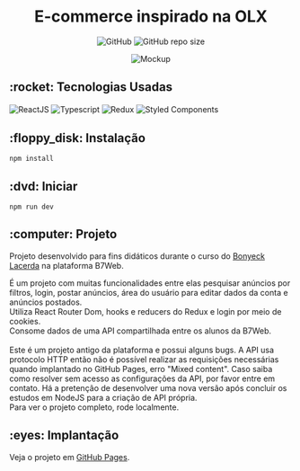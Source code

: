 <h1 align="center">E-commerce inspirado na OLX</h1>

<p align="center" dir="auto">
  <img alt="GitHub" src="https://img.shields.io/github/license/caiquedv/react_inspired-olx?style=flat">  <img alt="GitHub repo size" src="https://img.shields.io/github/repo-size/caiquedv/react_inspired-olx?style=flat">
</p>

<p align="center"><img alt="Mockup" src="./mockup-olx.png"></p>

<h2>:rocket: Tecnologias Usadas</h2>

<p>
  <img align="center" alt="ReactJS" src="https://img.shields.io/badge/React-20232A?style=for-the-badge&logo=react&logoColor=61DAFB">
  <img align="center" alt="Typescript" src="https://img.shields.io/badge/TypeScript-007ACC?style=for-the-badge&logo=typescript&logoColor=white">
  <img align="center" alt="Redux" src="https://img.shields.io/badge/Redux-593D88?style=for-the-badge&logo=redux&logoColor=white">
  <img align="center" alt="Styled Components" src="https://img.shields.io/badge/styled--components-DB7093?style=for-the-badge&logo=styled-components&logoColor=white">
</p>

<h2>:floppy_disk: Instalação</h2>

<code>npm install</code>

<h2>:dvd: Iniciar</h2>

<code>npm run dev</code>

<h2>:computer: Projeto</h2>

Projeto desenvolvido para fins didáticos durante o curso do [Bonyeck Lacerda](https://www.instagram.com/bonieky) na plataforma B7Web. <br>

É um projeto com muitas funcionalidades entre elas pesquisar anúncios por filtros, login, postar anúncios, área do usuário para editar dados da conta e anúncios postados. <br>
Utiliza React Router Dom, hooks e reducers do Redux e login por meio de cookies. <br>
Consome dados de uma API compartilhada entre os alunos da B7Web.<br> <br>
Este é um projeto antigo da plataforma e possui alguns bugs. A API usa protocolo HTTP então não é possível realizar as requisições necessárias quando implantado no GitHub Pages, erro "Mixed content". Caso saiba como resolver sem acesso as configurações da API, por favor entre em contato.
Há a pretenção de desenvolver uma nova versão após concluir os estudos em NodeJS para a criação de API própria. <br>
Para ver o projeto completo, rode localmente.

<h2>:eyes: Implantação</h2>

Veja o projeto em [GitHub Pages](https://caiquedv.github.io/react_inspired-olx/).


